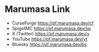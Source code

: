 # Marumasa Link

- CurseForge <https://pf.marumasa.dev/cf>
- SpigotMC <https://pf.marumasa.dev/sp>
- X (Twitter) <https://pf.marumasa.dev/x>
- YouTube <https://pf.marumasa.dev/yt>
- Bluesky <https://pf.marumasa.dev/bs>

